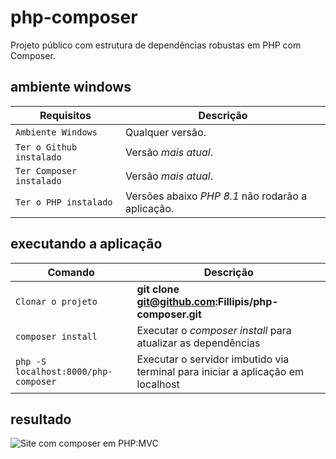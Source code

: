 # php-composer
Projeto público com estrutura de dependências robustas em PHP com Composer.

## ambiente windows
| Requisitos | Descrição |
| --- | --- |
| `Ambiente Windows` | Qualquer versão. |
| `Ter o Github instalado` | Versão *mais atual*. |
| `Ter Composer instalado` | Versão *mais atual*. |
| `Ter o PHP instalado` | Versões abaixo *PHP 8.1* não rodarão a aplicação. |

## executando a aplicação
| Comando | Descrição |
| --- | --- |
| `Clonar o projeto` | **git clone git@github.com:Fillipis/php-composer.git** |
| `composer install` | Executar o *composer install* para atualizar as dependências |
| `php -S localhost:8000/php-composer` | Executar o servidor imbutido via terminal para iniciar a aplicação em localhost |

## resultado
![Site com composer em PHP:MVC](URL_da_Imagem)
